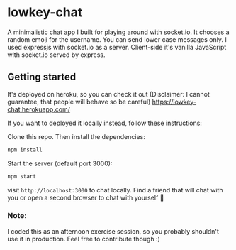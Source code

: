 # lowkey-chat

A minimalistic chat app I built for playing around with socket.io. It chooses a random emoji for the username. You can send lower case messages only.
I used expressjs with socket.io as a server. Client-side it's vanilla JavaScript with socket.io served by express.

## Getting started

It's deployed on heroku, so you can check it out (Disclaimer: I cannot guarantee, that people will behave so be careful)
https://lowkey-chat.herokuapp.com/

If you want to deployed it locally instead, follow these instructions:

Clone this repo. Then install the dependencies:

```sh
npm install
```

Start the server (default port 3000):

```sh
npm start
```

visit `http://localhost:3000` to chat locally. Find a friend that will chat with you or open a second browser to chat with yourself 🥲

### Note:

I coded this as an afternoon exercise session, so you probably shouldn't use it in production. Feel free to contribute though :)
